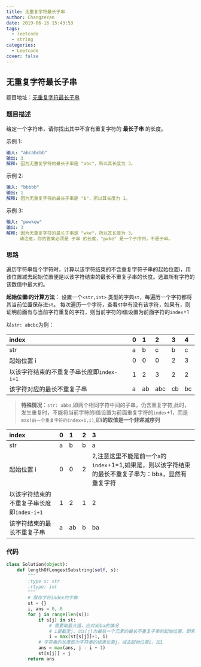 ```yaml
---
title: 无重复字符最长子串
author: ChangzeYan
date: 2019-06-16 15:43:53
tags:
  - leetcode
  - string
categories:
  - Leetcode
cover: false
---
```


## 无重复字符最长子串

题目地址：[无重复字符最长子串](https://leetcode-cn.com/problems/longest-substring-without-repeating-characters/)

### 题目描述
给定一个字符串，请你找出其中不含有重复字符的 **最长子串** 的长度。

示例 1:
```yaml
输入: "abcabcbb"
输出: 3
解释: 因为无重复字符的最长子串是 "abc"，所以其长度为 3。
```

示例 2:
```yaml
输入: "bbbbb"
输出: 1
解释: 因为无重复字符的最长子串是 "b"，所以其长度为 1。
```
示例 3:
```yaml
输入: "pwwkew"
输出: 3
解释: 因为无重复字符的最长子串是 "wke"，所以其长度为 3。
     请注意，你的答案必须是 子串 的长度，"pwke" 是一个子序列，不是子串。
```


### 思路
遍历字符串每个字符时，计算以该字符结束的不含重复字符子串的起始位置i，用该位置减去起始位置便是以该字符结束的最长不重复子串的长度。选取所有字符的该数值中最大的。

**起始位置i的计算方法**：
设置一个`<str,int>` 类型的字典`st`，每遍历一个字符都将其当前位置保存进`st`。
每次遍历一个字符，查看st中有没有该字符，如果有，则证明前面有与当前字符重复的字符，则当前字符的i值设置为前面字符的`index`+1

以`str: abcbc`为例：

|index| 0|1|2|3|4|
|:------------|:-|:-|:-|:-|:-|
|str|a|b|c|b|c|
| 起始位置 i| 0|0|0|2|3|
|以该字符结束的不重复子串长度即`index-i+1`| 1  | 2  | 3  | 2  | 2  |
|该字符对应的最长不重复子串   | a  | ab  | abc  | cb  | bc  |

>**特殊情况**：`str: abba`,即两个相同字符中间的子串，仍含重复字符,此时，发生重复时，不能将当前字符的i值设置为前面重复字符的`index`+1，而是`max(前一个重复字符的index+1,i)`,即**i的取值是一个非递减序列**

|index| 0|1|2|3|
|:------------|:-|:-|:-|:-|
|str|a|b|b|a|
| 起始位置 i| 0|0|2|2,注意这里不能是前一个`a`的`index`+1=1,如果是，则以该字符结束的最长不重复子串为：bba，显然有重复字符|
|以该字符结束的不重复子串长度即`index-i+1`| 1  | 2  | 1  | 2  |
|该字符结束的最长不重复子串   | a  | ab  | b  | ba  |

### 代码
```python
class Solution(object):
    def lengthOfLongestSubstring(self, s):
        """
        :type s: str
        :rtype: int
        """
        # 保存字符index的字典
        st = {}
        i, ans = 0, 0
        for j in range(len(s)):
            if s[j] in st:
                # 需要取最大值，应对abba的情况
                # i是截至j，以s[j]为最后一个元素的最长不重复子串的起始位置，即索引范围是[i,j]的子串是以元素j为最后一个元素的最长子串。
                i = max(st[s[j]]+1, i)
            # 字符串的长度即为字符串的结束位置j，减去起始位置i，加1
            ans = max(ans, j - i + 1)
            st[s[j]] = j
        return ans
```
